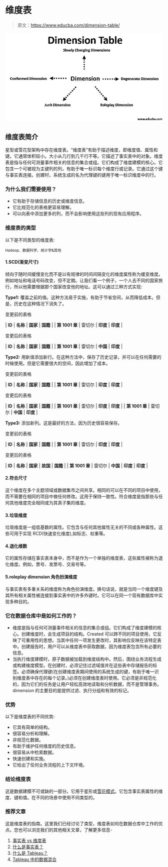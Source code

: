 # 维度表

> 原文：<https://www.educba.com/dimension-table/>

![dimension table](img/2978025b46d0b0d88a55cf75096de9a0.png)



## 维度表简介

星型或雪花型架构中存在维度表。“维度表”有助于描述维度，即维度值、属性和键。它通常体积较小。大小从几行到几千行不等。它描述了事实表中的对象。维度表是指与任何可测量事件相关的信息的集合或组。它们构成了维度建模的核心。它包含一个可被视为主键列的列，有助于唯一标识每个维度行或记录。它通过这个键与事实表连接。创建时，系统生成的名为代理键的键用于唯一标识维度中的行。

### 为什么我们需要使用？

*   它有助于存储信息的历史或维度信息。
*   它比规范化的表格更容易理解。
*   可以向表中添加更多的列，而不会影响使用这些列的现有应用程序。

### 维度表的类型

以下是不同类型的维度表:

<small>Hadoop、数据科学、统计学&其他</small>

#### 1.SCD(渐变尺寸)

倾向于随时间缓慢变化而不是以有规律的时间间隔变化的维度属性称为缓变维度。例如地址和电话号码改变，但不定期。让我们看一个例子，一个人去不同的国家旅行，所以他需要根据那个国家改变他的地址。这可以通过三种方式实现:

**Type1:** 覆盖之前的值。这种方法易于实施，有助于节省空间，从而降低成本。但是，历史在这种情况下消失了。

变更前的表格

| **ID** | **名称** | **国家** | **国籍** |
| **第 1001 章** | 雷切尔 | **印度** | **印度** |

变更后的表格

| **ID** | **名称** | **国家** | **国籍** |
| **第 1001 章** | 雷切尔 | **中国** | **印度** |

**Type2:** 用新值添加新行。在这种方法中，保存了历史记录，并可以在任何需要的时候使用。但是它需要很大的空间，因此增加了成本。

变更前的表格

| **ID** | **名称** | **国家** | **国籍** |
| **第 1001 章** | 雷切尔 | **印度** | **印度** |

变更后的表格

| **ID** | **名称** | **国家** | **国籍** |
| **第 1001 章** | 雷切尔 | **印度** | **印度** |
| **第 1001 章** | 雷切尔 | **中国** | **印度** |

**Type3:** 添加新列。这是最好的方法，因为历史很容易保存。

变更前的表格

| **ID** | **名称** | **国家** | **国籍** |
| **第 1001 章** | 雷切尔 | **印度** | **印度** |

变更后的表格

| **ID** | **名称** | **国家** | **故国** | **国籍** |
| **第 1001 章** | 雷切尔 | **中国** | **印度** | **印度** |

#### 2.符合尺寸

这个维度在多个主题领域或数据集市之间共享。相同的可以在不同的项目中使用，而不需要在相同的项目中做任何修改。这用于保持一致性。符合维度是指那些与任何其他维度完全相同或为其真子集的维度。

#### 3.垃圾维度

垃圾维度是一组低基数的属性。它包含与任何其他属性无关的不同或各种属性。这些可用于实现 RCD(快速变化维度),如标志、权重等。

#### 4.退化维数

它的属性存储在事实表本身中，而不是作为一个单独的维度表，这些属性被称为退化维度。例如，票号、发票号、交易号等。

#### 5.roleplay dimension 角色扮演维度

与事实表有多重关系的维度称为角色扮演维度。换句话说，就是当同一个维度键及其所有相关属性被连接到事实表中的许多外键时。它可以在同一个现有数据库中实现多种目的。

### 它在数据仓库中是如何工作的？

*   维度是指与任何可测量事件相关的信息的集合或组。它们构成了维度建模的核心。创建维度时，会生成项目的结构。Created 可以跨不同的项目使用，它反映了可重用性的思想。当其中任何一项发生更改时，其影响仅反映在该特定表中。创建报告时，用户可以从维度表中获取数据，因为维度表包含所有必要的信息。
*   当执行维度建模时，原子数据被加载到维度结构中。然后，围绕业务流程生成或构建维度模型。在创建时，必须记住过滤域值并在这些表中存储报告的标签。必须确保代理键(在创建维度表期间使用的系统生成的键，有助于唯一识别维度表中存在的每个记录。)必须在创建维度表时使用。它必须是非规范化的，因为它们的任务是让用户轻松高效地读取和分析数据，而不是管理事务。dimension 的主要目的是提供过滤、执行分组和有效的标记。

### 优势

以下是维度表的不同优势:

*   它具有简单的结构。
*   很容易分析和理解。
*   非规范化数据。
*   有助于维护任何维度的历史信息。
*   很容易从中检索数据。
*   快速创建和实施。
*   它给出了任何业务流程的上下文环境。

### 结论维度表

这是数据建模不可或缺的一部分。它用于星形或[雪花模式](https://www.educba.com/snowflake-schema/)。它包含事实表属性的维度、键和值。在不同的场景中使用不同类型的。

### 推荐文章

这是维度表的指南。这里我们已经讨论了类型，维度表如何在数据仓库中工作的优点。您也可以浏览我们的其他相关文章，了解更多信息-

1.  [事实表 vs 维度表](https://www.educba.com/fact-table-vs-dimension-table/)
2.  [什么是事实表？](https://www.educba.com/what-is-fact-table/)
3.  [什么是 Tableau？](https://www.educba.com/what-is-tableau/)
4.  [Tableau 中的数据混合](https://www.educba.com/data-blending-in-tableau/)





